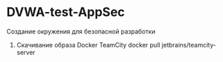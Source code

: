 # DVWA-test-AppSec
Создание окружения для безопасной разработки
1. Скачивание образа Docker TeamCity
  docker pull jetbrains/teamcity-server
